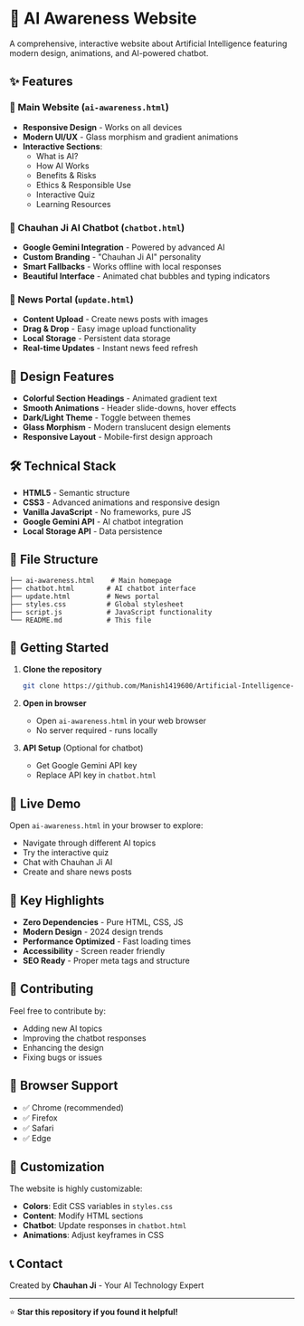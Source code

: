 # 🤖 AI Awareness Website

A comprehensive, interactive website about Artificial Intelligence featuring modern design, animations, and AI-powered chatbot.

## ✨ Features

### 🎯 Main Website (`ai-awareness.html`)
- **Responsive Design** - Works on all devices
- **Modern UI/UX** - Glass morphism and gradient animations  
- **Interactive Sections**:
  - What is AI?
  - How AI Works
  - Benefits & Risks
  - Ethics & Responsible Use
  - Interactive Quiz
  - Learning Resources

### 🤖 Chauhan Ji AI Chatbot (`chatbot.html`)
- **Google Gemini Integration** - Powered by advanced AI
- **Custom Branding** - "Chauhan Ji AI" personality
- **Smart Fallbacks** - Works offline with local responses
- **Beautiful Interface** - Animated chat bubbles and typing indicators

### 📰 News Portal (`update.html`)
- **Content Upload** - Create news posts with images
- **Drag & Drop** - Easy image upload functionality
- **Local Storage** - Persistent data storage
- **Real-time Updates** - Instant news feed refresh

## 🎨 Design Features

- **Colorful Section Headings** - Animated gradient text
- **Smooth Animations** - Header slide-downs, hover effects
- **Dark/Light Theme** - Toggle between themes
- **Glass Morphism** - Modern translucent design elements
- **Responsive Layout** - Mobile-first design approach

## 🛠️ Technical Stack

- **HTML5** - Semantic structure
- **CSS3** - Advanced animations and responsive design
- **Vanilla JavaScript** - No frameworks, pure JS
- **Google Gemini API** - AI chatbot integration
- **Local Storage API** - Data persistence

## 📁 File Structure

```
├── ai-awareness.html    # Main homepage
├── chatbot.html        # AI chatbot interface  
├── update.html         # News portal
├── styles.css          # Global stylesheet
├── script.js           # JavaScript functionality
└── README.md           # This file
```

## 🚀 Getting Started

1. **Clone the repository**
   ```bash
   git clone https://github.com/Manish1419600/Artificial-Intelligence-.git
   ```

2. **Open in browser**
   - Open `ai-awareness.html` in your web browser
   - No server required - runs locally

3. **API Setup** (Optional for chatbot)
   - Get Google Gemini API key
   - Replace API key in `chatbot.html`

## 🌟 Live Demo

Open `ai-awareness.html` in your browser to explore:
- Navigate through different AI topics
- Try the interactive quiz
- Chat with Chauhan Ji AI
- Create and share news posts

## 🎯 Key Highlights

- **Zero Dependencies** - Pure HTML, CSS, JS
- **Modern Design** - 2024 design trends
- **Performance Optimized** - Fast loading times
- **Accessibility** - Screen reader friendly
- **SEO Ready** - Proper meta tags and structure

## 🤝 Contributing

Feel free to contribute by:
- Adding new AI topics
- Improving the chatbot responses
- Enhancing the design
- Fixing bugs or issues

## 📱 Browser Support

- ✅ Chrome (recommended)
- ✅ Firefox  
- ✅ Safari
- ✅ Edge

## 🔧 Customization

The website is highly customizable:
- **Colors**: Edit CSS variables in `styles.css`
- **Content**: Modify HTML sections
- **Chatbot**: Update responses in `chatbot.html`
- **Animations**: Adjust keyframes in CSS

## 📞 Contact

Created by **Chauhan Ji** - Your AI Technology Expert

---
⭐ **Star this repository if you found it helpful!**
